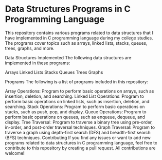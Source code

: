 # Data Structures Programs in C Programming Language
This repository contains various programs related to data structures that I have implemented in C programming language during my college studies. The programs cover topics such as arrays, linked lists, stacks, queues, trees, graphs, and more.

Data Structures Implemented
The following data structures are implemented in these programs:

Arrays
Linked Lists
Stacks
Queues
Trees
Graphs

Programs
The following is a list of programs included in this repository:

Array Operations: Program to perform basic operations on arrays, such as insertion, deletion, and searching.
Linked List Operations: Program to perform basic operations on linked lists, such as insertion, deletion, and searching.
Stack Operations: Program to perform basic operations on stacks, such as push, pop, and display.
Queue Operations: Program to perform basic operations on queues, such as enqueue, dequeue, and display.
Tree Traversal: Program to traverse a binary tree using pre-order, in-order, and post-order traversal techniques.
Graph Traversal: Program to traverse a graph using depth-first search (DFS) and breadth-first search (BFS) techniques.
Contributing
If you find any issues or want to add new programs related to data structures in C programming language, feel free to contribute to this repository by creating a pull request. All contributions are welcome!
